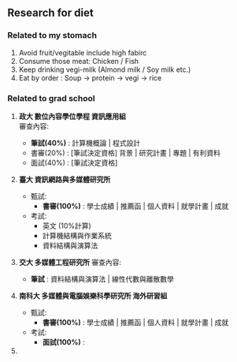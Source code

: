 ## **Research for diet**

### Related to my stomach  

 1. Avoid fruit/vegitable include high fabirc
 2. Consume those meat: Chicken / Fish
 3. Keep drinking vegi-milk (Almond milk / Soy milk etc.)
 4. Eat by order : Soup -> protein -> vegi -> rice



### **Related to grad school**

 1. **政大 數位內容學位學程 資訊應用組**  
    審查內容:
    - **筆試(40%)** : 計算機概論 | 程式設計
    - 書審(20%) : [筆試決定資格] 背景 | 研究計畫 | 專題 | 有利資料
    - 面試(40%) : [筆試決定資格]
   
 2. **臺大 資訊網路與多媒體研究所**  
    - 甄試:
      - **書審(100%)** : 學士成績 | 推薦函 | 個人資料 | 就學計畫 | 成就
    - 考試:
      - 英文 (10%計算)
      - 計算機結構與作業系統
      - 資料結構與演算法
    
 3. **交大 多媒體工程研究所**
     審查內容:
    - **筆試** : 資料結構與演算法 | 線性代數與離散數學
   
 4. **南科大 多媒體與電腦娛樂科學研究所 海外研習組**
     - 甄試:
       - **書審(100%)** : 學士成績 | 推薦函 | 個人資料 | 就學計畫 | 成就
    - 考試:
       - **面試(100%)** : 
 
 6. 
